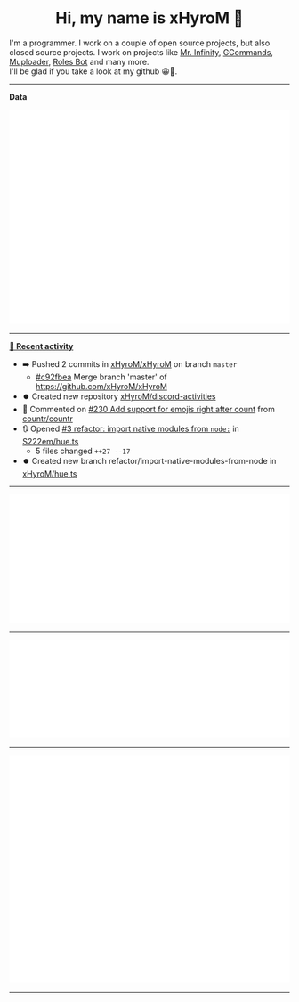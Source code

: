 <p align="center">
    <!-- <img src="https://avatars.githubusercontent.com/u/56601352" width="192" alt="hyro's pfp" /> -->
    <h1 align="center">Hi, my name is xHyroM 👋</h1>
</p>

I'm a programmer. I work on a couple of open source projects, but also closed source projects. I work on projects like [Mr. Infinity](https://discord.com/oauth2/authorize?client_id=720321585625694239&scope=bot%20applications.commands&permissions=8&redirect_uri=https://blobs.gq/imanager&prompt=consent&response_type=code), [GCommands](https://github.com/Garlic-Team/GCommands), [Muploader](https://github.com/xHyroM/Muploder), [Roles Bot](https://github.com/xHyroM/roles-bot) and many more.  
I'll be glad if you take a look at my github 😀👀.

___
**Data**

<img src="https://github.com/xHyroM/xHyroM/blob/master/.cache/base.svg">

___

**[📰 Recent activity](https://github.com/xHyroM)**
* ➡️ Pushed 2 commits in [xHyroM/xHyroM](https://github.com/xHyroM/xHyroM) on branch `master`
  * [#c92fbea](https://github.com/xHyroM/xHyroM/commit/c92fbea) Merge branch &#39;master&#39; of https://github.com/xHyroM/xHyroM
* ⏺️ Created new repository  [xHyroM/discord-activities](https://github.com/xHyroM/discord-activities)
* 💬 Commented on [#230 Add support for emojis right after count](https://github.com/countr/countr/issues/230) from [countr/countr](https://github.com/countr/countr)
* 🔃 Opened [#3 refactor: import native modules from `node:`](https://github.com/S222em/hue.ts/pull/3) in [S222em/hue.ts](https://github.com/S222em/hue.ts)
  * 5 files changed `++27 --17`
* ⏺️ Created new branch refactor/import-native-modules-from-node in [xHyroM/hue.ts](https://github.com/xHyroM/hue.ts)


___

<img src="https://github.com/xHyroM/xHyroM/blob/master/.cache/isocalendar.svg">

___

<img src="https://github.com/xHyroM/xHyroM/blob/master/.cache/languages.svg">

___

<img src="https://github.com/xHyroM/xHyroM/blob/master/.cache/achievements.svg">

___
